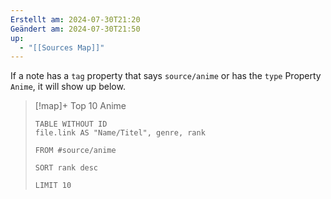 ```yaml
---
Erstellt am: 2024-07-30T21:20
Geändert am: 2024-07-30T21:50
up:
  - "[[Sources Map]]"
---
```


If a note has a `tag` property that says `source/anime` or has the `type` Property `Anime`, it will show up below.

> [!map]+ Top 10 Anime
> ```dataview
> TABLE WITHOUT ID 
> file.link AS "Name/Titel", genre, rank
> 
> FROM #source/anime 
> 
> SORT rank desc
> 
> LIMIT 10
> ```
